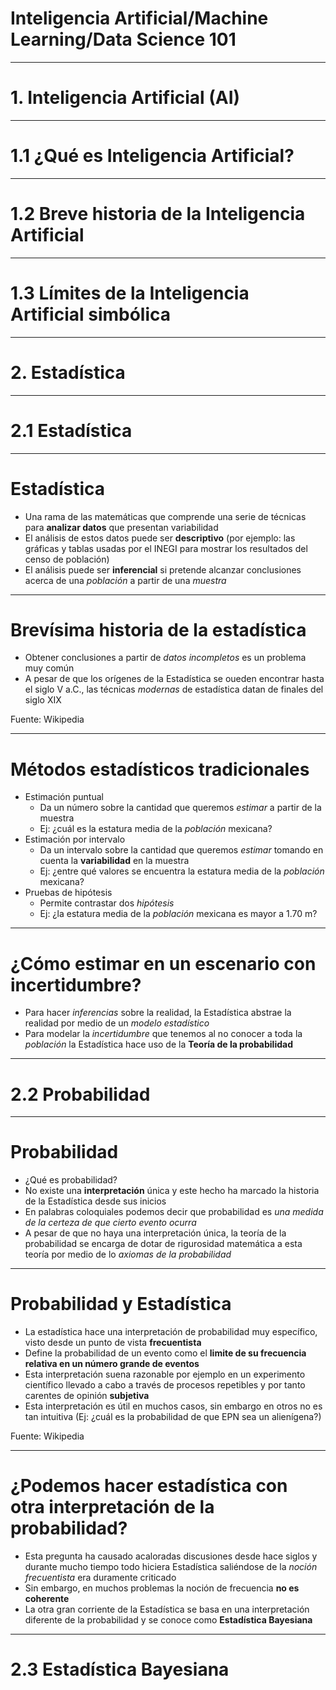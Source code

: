 # Inteligencia Artificial/Machine Learning/Data Science 101

---

# 1. Inteligencia Artificial (AI)

---

# 1.1 ¿Qué es Inteligencia Artificial?

---

# 1.2 Breve historia de la Inteligencia Artificial

---

# 1.3 Límites de la Inteligencia Artificial simbólica

---

# 2. Estadística

---

# 2.1 Estadística

---

# Estadística

* Una rama de las matemáticas que comprende una serie de técnicas para **analizar datos** que presentan variabilidad
* El análisis de estos datos puede ser **descriptivo** (por ejemplo: las gráficas y tablas usadas por el INEGI para mostrar los resultados del censo de población)
* El análisis puede ser **inferencial** si pretende alcanzar conclusiones acerca de una *población* a partir de una *muestra*

---

# Brevísima historia de la estadística

* Obtener conclusiones a partir de *datos incompletos* es un problema muy común
* A pesar de que los orígenes de la Estadística se oueden encontrar hasta el siglo V a.C., las técnicas *modernas* de estadística datan de finales del siglo XIX

Fuente: Wikipedia

---

# Métodos estadísticos tradicionales

* Estimación puntual
	* Da un número sobre la cantidad que queremos *estimar* a partir de la muestra
	* Ej: ¿cuál es la estatura media de la *población* mexicana?
* Estimación por intervalo
	* Da un intervalo sobre la cantidad que queremos *estimar* tomando en cuenta la **variabilidad** en la muestra
	* Ej: ¿entre qué valores se encuentra la estatura media de la *población* mexicana?
* Pruebas de hipótesis
	* Permite contrastar dos *hipótesis*
	* Ej: ¿la estatura media de la *población* mexicana es mayor a 1.70 m?

---

# ¿Cómo estimar en un escenario con incertidumbre?

* Para hacer *inferencias* sobre la realidad, la Estadística abstrae la realidad por medio de un *modelo estadístico*
* Para modelar la *incertidumbre* que tenemos al no conocer a toda la *población* la Estadística hace uso de la **Teoría de la probabilidad**

---

# 2.2 Probabilidad

---

# Probabilidad

* ¿Qué es probabilidad?
* No existe una **interpretación** única y este hecho ha marcado la historia de la Estadística desde sus inicios
* En palabras coloquiales podemos decir que probabilidad es *una medida de la certeza de que cierto evento ocurra*
* A pesar de que no haya una interpretación única, la teoría de la probabilidad se encarga de dotar de rigurosidad matemática a esta teoría por medio de lo *axiomas de la probabilidad*

---

# Probabilidad y Estadística

* La estadística hace una interpretación de probabilidad muy específico, visto desde un punto de vista **frecuentista**
* Define la probabilidad de un evento como el **limite de su frecuencia relativa en un número grande de eventos**
* Esta interpretación suena razonable por ejemplo en un experimento científico llevado a cabo a través de procesos repetibles y por tanto carentes de opinión **subjetiva**
* Esta interpretación es útil en muchos casos, sin embargo en otros no es tan intuitiva (Ej: ¿cuál es la probabilidad de que EPN sea un alienígena?)

Fuente: Wikipedia

---

# ¿Podemos hacer estadística con otra interpretación de la probabilidad?

* Esta pregunta ha causado acaloradas discusiones desde hace siglos y durante mucho tiempo todo hiciera Estadística saliéndose de la *noción frecuentista* era duramente criticado
* Sin embargo, en muchos problemas la noción de frecuencia **no es coherente**
* La otra gran corriente de la Estadística se basa en una interpretación diferente de la probabilidad y se conoce como **Estadística Bayesiana**

---

# 2.3 Estadística Bayesiana